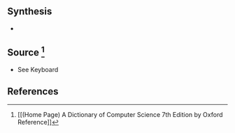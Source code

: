 ## Synthesis
- 
## Source [^1]
- See Keyboard
## References

[^1]: [[(Home Page) A Dictionary of Computer Science 7th Edition by Oxford Reference]]